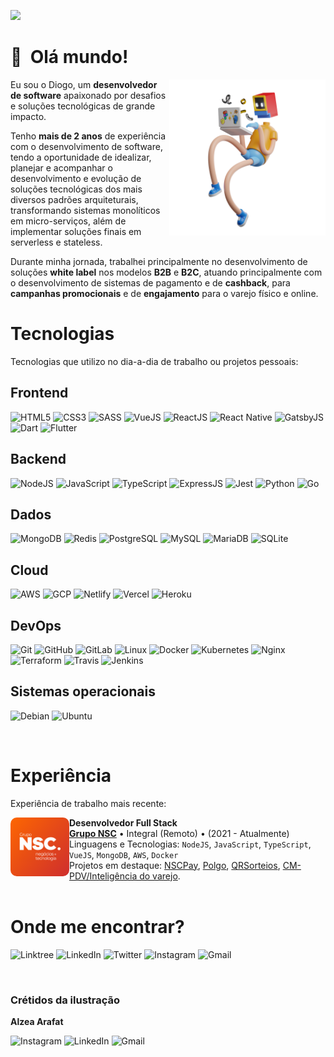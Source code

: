 ![](https://komarev.com/ghpvc/?username=eu-diogo-ferreira&color=0440DE)

# 👋 &nbsp;Olá mundo!

<img src="assets/images/robot-computer.png" min-width="250px" m ax-width="250px" width="250px" align="right" alt="Robô utilizando um computador">

<p align="left">
  Eu sou o Diogo, um <strong>desenvolvedor de software</strong> apaixonado por desafios e soluções tecnológicas de grande impacto.
</p>

<p align="left">
  Tenho <strong>mais de 2 anos</strong> de experiência com o desenvolvimento de software, tendo a oportunidade de idealizar, planejar e acompanhar o desenvolvimento e evolução de soluções tecnológicas dos mais diversos padrões arquiteturais, transformando sistemas monolíticos em micro-serviços, além de implementar soluções finais em serverless e stateless.
</p>

<p align="left">
  Durante minha jornada, trabalhei principalmente no desenvolvimento de soluções <strong>white label</strong> nos modelos <strong>B2B</strong> e <strong>B2C</strong>, atuando principalmente com o desenvolvimento de sistemas de pagamento e de <strong>cashback</strong>, para <strong>campanhas promocionais</strong> e de <strong>engajamento</strong> para o varejo físico e online.
</p>

# Tecnologias
Tecnologias que utilizo no dia-a-dia de trabalho ou projetos pessoais:

## Frontend

  ![HTML5](https://img.shields.io/badge/HTML5-E34F26?style=for-the-badge&logo=html5&logoColor=white)
  ![CSS3](https://img.shields.io/badge/CSS3-1572B6?style=for-the-badge&logo=css3&logoColor=white)
  ![SASS](https://img.shields.io/badge/Sass-CC6699?style=for-the-badge&logo=sass&logoColor=white)
  ![VueJS](https://img.shields.io/badge/Vue.js-35495E?style=for-the-badge&logo=vue.js&logoColor=4FC08D)
  ![ReactJS](https://img.shields.io/badge/React-20232A?style=for-the-badge&logo=react&logoColor=61DAFB)
  ![React Native](	https://img.shields.io/badge/React_Native-20232A?style=for-the-badge&logo=react&logoColor=61DAFB)
  ![GatsbyJS](https://img.shields.io/badge/Gatsby-663399?style=for-the-badge&logo=gatsby&logoColor=white)
  ![Dart](https://img.shields.io/badge/Dart-0175C2?style=for-the-badge&logo=dart&logoColor=white)
  ![Flutter](https://img.shields.io/badge/Flutter-02569B?style=for-the-badge&logo=flutter&logoColor=white)

## Backend

  ![NodeJS](https://img.shields.io/badge/Node.js-43853D?style=for-the-badge&logo=node.js&logoColor=white)
  ![JavaScript](https://img.shields.io/badge/JavaScript-F7DF1E?style=for-the-badge&logo=javascript&logoColor=black)
  ![TypeScript](https://img.shields.io/badge/TypeScript-007ACC?style=for-the-badge&logo=typescript&logoColor=white)
  ![ExpressJS](https://img.shields.io/badge/Express.js-404D59?style=for-the-badge)
  ![Jest](https://img.shields.io/badge/-jest-%23C21325?style=for-the-badge&logo=jest&logoColor=white)
  ![Python](https://img.shields.io/badge/Python-3776AB?style=for-the-badge&logo=python&logoColor=white)
  ![Go](https://img.shields.io/badge/Go-00ADD8?style=for-the-badge&logo=go&logoColor=white)

## Dados
  
  ![MongoDB](https://img.shields.io/badge/MongoDB-4EA94B?style=for-the-badge&logo=mongodb&logoColor=white)
  ![Redis](https://img.shields.io/badge/Redis-D9281A?style=for-the-badge&logo=redis&logoColor=white)
  ![PostgreSQL](https://img.shields.io/badge/PostgreSQL-316192?style=for-the-badge&logo=postgresql&logoColor=white)
  ![MySQL](https://img.shields.io/badge/MySQL-00000F?style=for-the-badge&logo=mysql&logoColor=white)
  ![MariaDB](https://img.shields.io/badge/MariaDB-01529E?style=for-the-badge&logo=mariadb&logoColor=white)
  ![SQLite](https://img.shields.io/badge/SQLite-07405E?style=for-the-badge&logo=sqlite&logoColor=white)

## Cloud

  ![AWS](https://img.shields.io/badge/AWS-%23FF9900.svg?style=for-the-badge&logo=amazon-aws&logoColor=white)
  ![GCP](https://img.shields.io/badge/Google_Cloud-4285F4?style=for-the-badge&logo=google-cloud&logoColor=white)
  ![Netlify](https://img.shields.io/badge/Netlify-00C7B7?style=for-the-badge&logo=netlify&logoColor=white)
  ![Vercel](https://img.shields.io/badge/vercel-%23000000.svg?style=for-the-badge&logo=vercel&logoColor=white)
  ![Heroku](https://img.shields.io/badge/Heroku-430098?style=for-the-badge&logo=heroku&logoColor=white)

## DevOps

  ![Git](https://img.shields.io/badge/Git-E34F26?style=for-the-badge&logo=git&logoColor=white)
  ![GitHub](https://img.shields.io/badge/github-%23121011.svg?style=for-the-badge&logo=github&logoColor=white)
  ![GitLab](https://img.shields.io/badge/gitlab-%23181717.svg?style=for-the-badge&logo=gitlab&logoColor=white)
  ![Linux](https://img.shields.io/badge/Linux-E34F26?style=for-the-badge&logo=linux&logoColor=black)
  ![Docker](https://img.shields.io/badge/Docker-2496ED?style=for-the-badge&logo=docker&logoColor=white)
  ![Kubernetes](https://img.shields.io/badge/Kubernetes-326DE6?style=for-the-badge&logo=kubernetes&logoColor=white)
  ![Nginx](https://img.shields.io/badge/Nginx-009639?style=for-the-badge&logo=nginx&logoColor=white)
  ![Terraform](https://img.shields.io/badge/Terraform-7B42BC?style=for-the-badge&logo=terraform&logoColor=white)
  ![Travis](https://img.shields.io/badge/Travis-E4D766?style=for-the-badge&logo=travis&logoColor=white)
  ![Jenkins](https://img.shields.io/badge/Jenkins-D33833?style=for-the-badge&logo=jenkins&logoColor=white)

## Sistemas operacionais

  ![Debian](https://img.shields.io/badge/Debian-D70A53?style=for-the-badge&logo=debian&logoColor=white)
  ![Ubuntu](https://img.shields.io/badge/Ubuntu-E95420?style=for-the-badge&logo=ubuntu&logoColor=white)

<br/>

# Experiência
Experiência de trabalho mais recente:

[<img align="left" height="94px" width="94px" alt="Grupo NSC" src="./assets/images/logo-grupo-nsc.png" style="border-radius:10px;"/>](https://www.gruponsc.com.br/)

**Desenvolvedor Full Stack** \
[**Grupo NSC**](https://www.gruponsc.com.br/) • Integral (Remoto) • (2021 - Atualmente)\
Linguagens e Tecnologias: `NodeJS`, `JavaScript`, `TypeScript`, `VueJS`, `MongoDB`, `AWS`, `Docker`\
Projetos em destaque: [NSCPay](https://www.gruponsc.com.br/), [Polgo](https://polgo.com.br/), [QRSorteios](https://www.qrsorteios.com.br/), [CM-PDV/Inteligência do varejo](https://www.gruponsc.com.br/).
<br/>
<br/>

# Onde me encontrar?
  ![Linktree](https://img.shields.io/badge/linktree-1de9b6?style=for-the-badge&logo=linktree&logoColor=white&link=https://linktr.ee/eu.diogo.ferreira)
  ![LinkedIn](https://img.shields.io/badge/linkedin-%230077B5.svg?style=for-the-badge&logo=linkedin&logoColor=white&link=https://www.linkedin.com/in/diogo-ferreira-developer)
  ![Twitter](https://img.shields.io/badge/Twitter-%231DA1F2.svg?style=for-the-badge&logo=Twitter&logoColor=white&link=https://twitter.com/dhiogo_fer)
  ![Instagram](https://img.shields.io/badge/Instagram-%23E4405F.svg?style=for-the-badge&logo=Instagram&logoColor=white&link=https://www.instagram.com/eu.diogo.ferreira)
  ![Gmail](https://img.shields.io/badge/Gmail-D14836?style=for-the-badge&logo=gmail&logoColor=white&link=mailto:eu.diogo.ferreira.santos@gmail.com)

<br/>

### Crétidos da ilustração

**Alzea Arafat**

  ![Instagram](https://img.shields.io/badge/Instagram-%23E4405F.svg?style=for-the-badge&logo=Instagram&logoColor=white&link=https://www.instagram.com/alzearafat)
  ![LinkedIn](https://img.shields.io/badge/linkedin-%230077B5.svg?style=for-the-badge&logo=linkedin&logoColor=white&link=https://www.linkedin.com/in/alzea)
  ![Gmail](https://img.shields.io/badge/Gmail-D14836?style=for-the-badge&logo=gmail&logoColor=white&link=mailto:alzea.arafat@gmail.com)